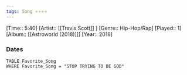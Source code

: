 ```yaml
---
tags: Song ⭐⭐⭐⭐ 
---
```

[Time:: 5:40]
[Artist:: [[Travis Scott]] ]
[Genre:: Hip-Hop/Rap]
[Played:: 1]
[Album:: [[Astroworld (2018)]]]
[Year:: 2018]
### Dates
````dataview
TABLE Favorite_Song
WHERE Favorite_Song = "STOP TRYING TO BE GOD"
````